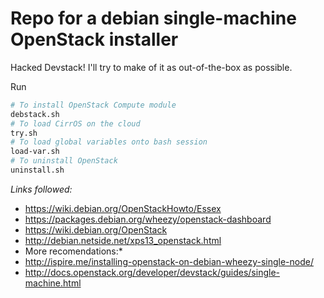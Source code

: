 # Repo for a debian single-machine OpenStack installer
Hacked Devstack!
I'll try to make of it as out-of-the-box as possible.

Run
```bash
# To install OpenStack Compute module
debstack.sh
# To load CirrOS on the cloud
try.sh
# To load global variables onto bash session
load-var.sh
# To uninstall OpenStack
uninstall.sh
```

*Links followed:*
* https://wiki.debian.org/OpenStackHowto/Essex
* https://packages.debian.org/wheezy/openstack-dashboard
* https://wiki.debian.org/OpenStack
* http://debian.netside.net/xps13_openstack.html
* More recomendations:*
* http://ispire.me/installing-openstack-on-debian-wheezy-single-node/
* http://docs.openstack.org/developer/devstack/guides/single-machine.html